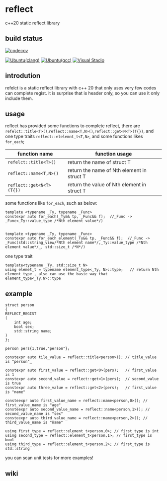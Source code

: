 # reflect
c++20 static reflect library

## build status
[![codecov](https://codecov.io/gh/kcwl/reflect/graph/badge.svg?token=B1X6HFIFT3)](https://codecov.io/gh/kcwl/reflect)

[![Ubuntu(clang)](https://github.com/kcwl/reflect/actions/workflows/cmake-ubuntu-clang.yml/badge.svg)](https://github.com/kcwl/reflect/actions/workflows/cmake-ubuntu-clang.yml)
[![Ubuntu(gcc)](https://github.com/kcwl/reflect/actions/workflows/cmake-ubuntu-gcc.yml/badge.svg)](https://github.com/kcwl/reflect/actions/workflows/cmake-ubuntu-gcc.yml)
[![Visual Stadio](https://github.com/kcwl/reflect/actions/workflows/cmake-windows-vs.yml/badge.svg)](https://github.com/kcwl/reflect/actions/workflows/cmake-windows-vs.yml)

## introdution
refelct is a static reflect library with c++ 20 that only uses very few codes can complete regist. it is surprise that is header only, so you can use it only include them.

## usage

reflect has provided some functions to complete reflect, there are `refelct::title<T>()`,`reflect::name<T,N>()`,`reflect::get<N<T>(T{})`, 
and one type traits `reflect::elelemnt_t<T,N>`, and some functions likes `for_each`;

|function name| function usage|
|--|--|
|`refelct::title<T>()`|return the name of struct T |                   
|`reflect::name<T,N>()`|return the name of Nth element in struct T|
|`reflect::get<N<T>(T{})`|return the value of Nth element in struct T|

some functions like `for_each`, such as below:

```
template <typename _Ty, typename _Func>
constexpr auto for_each(_Ty&& tp, _Func&& f);  //_Func -> _Func<_Ty::value_type /*Nth element value*/)


template <typename _Ty, typename _Func>
constexpr auto for_each_element(_Ty&& tp, _Func&& f);  //_Func -> _Func(std::string_view/*Nth element name*/,_Ty::value_type /*Nth element value*/_, std::size_t /*N*/)
```

one type trait
```
template<typename _Ty, std::size_t N>
using elemet_t = typename element_type<_Ty, N>::type;   // return Nth element type , also can use the basic way that element_type<_Ty.N>::type
```

## example
```
struct person
{
REFLECT_REGIST
(
	int age;
	bool sex;
	std::string name;
)
};

person pers{1,true,"person"};

constexpr auto tile_value = reflect::title<person>(); // title_value is "person"_

constexpr auto first_value = reflect::get<0>(pers);   // first_value is 1
constexpr auto second_value = reflect::get<1>(pers);  // second_value is true
constexpr auto three_value = reflect::get<2>(pers);   // first_value is "name"

consteexpr auto first_value_name = reflect::name<person,0>(); // first_value_name is "age"
consteexpr auto second_value_name = reflect::name<person,1>(); // second_value_name is "sex"
consteexpr auto third_value_name = reflect::name<person,2>(); // third_value_name is "name"

using first_type = reflect::element_t<person,0>; // first_type is int
using second_type = reflect::element_t<person,1>; // first_type is bool
using third_type = reflect::element_t<person,2>; // first_type is std::string

```

you can scan unit tests for more examples!

## wiki